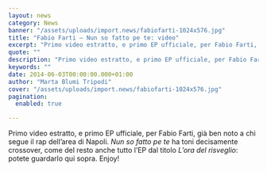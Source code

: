 ```yaml
---
layout: news
category: News
banner: "/assets/uploads/import.news/fabiofarti-1024x576.jpg"
title: "Fabio Farti – Nun so fatto pe te: video"
excerpt: "Primo video estratto, e primo EP ufficiale, per Fabio Farti, già ben noto a chi segue il rap dell’area di Napoli. Nun so fatto pe te ha toni decisamente crossover, come del resto anche tutto l’EP dal titolo L’ora del risveglio: potete guardarlo qui sopra. Enjoy!"
quote: ""
description: "Primo video estratto, e primo EP ufficiale, per Fabio Farti, già ben noto a chi segue il rap dell’area di Napoli. Nun so fatto pe te ha toni decisamente crossover, come del resto anche tutto l’EP dal titolo L’ora del risveglio: potete guardarlo qui sopra. Enjoy!"
keywords: ""
date: 2014-06-03T00:00:00.000+01:00
author: "Marta Blumi Tripodi"
cover: "/assets/uploads/import.news/fabiofarti-1024x576.jpg"
pagination:
  enabled: true

---
```


[](https://hotmc.com/wp-content/uploads/2014/06/fabiofarti.jpg)

Primo video estratto, e primo EP ufficiale, per Fabio Farti, già ben noto a chi segue il rap dell’area di Napoli. _Nun so fatto pe te_ ha toni decisamente crossover, come del resto anche tutto l’EP dal titolo _L’ora del risveglio_: potete guardarlo qui sopra. Enjoy!